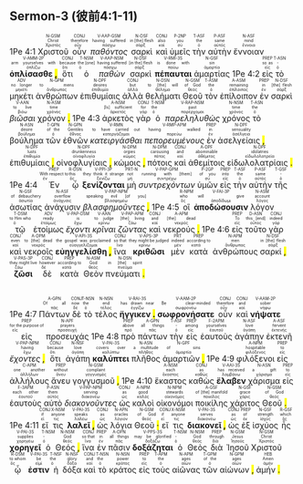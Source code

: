## Sermon-3 (彼前4:1-11)

1Pe 4:1 <RUBY><ruby><ruby>Χριστοῦ<rt>Χριστός</rt></ruby><rt>Christ</rt></ruby><rt>N-GSM</rt></RUBY> <RUBY><ruby><ruby>οὖν<rt>οὖν</rt></ruby><rt>therefore</rt></ruby><rt>CONJ</rt></RUBY> <RUBY><ruby><ruby><em>παθόντος</em><rt>πάσχω</rt></ruby><rt>having suffered</rt></ruby><rt>V-AAP-GSM</rt></RUBY> <RUBY><ruby><ruby>σαρκὶ<rt>σάρξ</rt></ruby><rt>in [the] flesh</rt></ruby><rt>N-DSF</rt></RUBY> <RUBY><ruby><ruby>καὶ<rt>καί</rt></ruby><rt>also</rt></ruby><rt>CONJ</rt></RUBY> <RUBY><ruby><ruby>ὑμεῖς<rt>σύ</rt></ruby><rt>you</rt></ruby><rt>P-2NP</rt></RUBY> <RUBY><ruby><ruby>τὴν<rt>ὁ</rt></ruby><rt>the</rt></ruby><rt>T-ASF</rt></RUBY> <RUBY><ruby><ruby>αὐτὴν<rt>αὐτός</rt></ruby><rt>same</rt></ruby><rt>P-ASF</rt></RUBY> <RUBY><ruby><ruby>ἔννοιαν<rt>ἔννοια</rt></ruby><rt>mind</rt></ruby><rt>N-ASF</rt></RUBY> <RUBY><ruby><ruby><strong>ὁπλίσασθε <mark class="pm">,</mark></strong><rt>ὁπλίζω</rt></ruby><rt>arm yourselves with</rt></ruby><rt>V-AMM-2P</rt></RUBY> <RUBY><ruby><ruby>ὅτι<rt>ὅτι</rt></ruby><rt>because</rt></ruby><rt>CONJ</rt></RUBY> <RUBY><ruby><ruby>ὁ<rt>ὁ</rt></ruby><rt>the [one]</rt></ruby><rt>T-NSM</rt></RUBY> <RUBY><ruby><ruby><em>παθὼν</em><rt>πάσχω</rt></ruby><rt>having suffered</rt></ruby><rt>V-AAP-NSM</rt></RUBY> <RUBY><ruby><ruby>σαρκὶ<rt>σάρξ</rt></ruby><rt>[in the] flesh</rt></ruby><rt>N-DSF</rt></RUBY> <RUBY><ruby><ruby><strong>πέπαυται</strong><rt>παύω</rt></ruby><rt>is done with</rt></ruby><rt>V-RMI-3S</rt></RUBY> <RUBY><ruby><ruby>ἁμαρτίας<rt>ἁμαρτία</rt></ruby><rt>sin</rt></ruby><rt>N-GSF</rt></RUBY> 1Pe 4:2 <RUBY><ruby><ruby>εἰς<rt>εἰς</rt></ruby><rt>so as</rt></ruby><rt>PREP</rt></RUBY> <RUBY><ruby><ruby>τὸ<rt>ὁ</rt></ruby><rt>-</rt></ruby><rt>T-ASN</rt></RUBY> <RUBY><ruby><ruby>μηκέτι<rt>μηκέτι</rt></ruby><rt>no longer</rt></ruby><rt>ADV</rt></RUBY> <RUBY><ruby><ruby>ἀνθρώπων<rt>ἄνθρωπος</rt></ruby><rt>to mens</rt></ruby><rt>N-GPM</rt></RUBY> <RUBY><ruby><ruby>ἐπιθυμίαις<rt>ἐπιθυμία</rt></ruby><rt>desires</rt></ruby><rt>N-DPF</rt></RUBY> <RUBY><ruby><ruby>ἀλλὰ<rt>ἀλλά</rt></ruby><rt>but</rt></ruby><rt>CONJ</rt></RUBY> <RUBY><ruby><ruby>θελήματι<rt>θέλημα</rt></ruby><rt>to [the] will</rt></ruby><rt>N-DSN</rt></RUBY> <RUBY><ruby><ruby>Θεοῦ<rt>θεός</rt></ruby><rt>of God</rt></ruby><rt>N-GSM</rt></RUBY> <RUBY><ruby><ruby>τὸν<rt>ὁ</rt></ruby><rt>the</rt></ruby><rt>T-ASM</rt></RUBY> <RUBY><ruby><ruby>ἐπίλοιπον<rt>ἐπίλοιπος</rt></ruby><rt>remaining</rt></ruby><rt>A-ASM</rt></RUBY> <RUBY><ruby><ruby>ἐν<rt>ἐν</rt></ruby><rt>in</rt></ruby><rt>PREP</rt></RUBY> <RUBY><ruby><ruby>σαρκὶ<rt>σάρξ</rt></ruby><rt>[the] flesh</rt></ruby><rt>N-DSF</rt></RUBY> <RUBY><ruby><ruby><em>βιῶσαι</em><rt>βιόω</rt></ruby><rt>to live</rt></ruby><rt>V-AAN</rt></RUBY> <RUBY><ruby><ruby>χρόνον <mark class="pm">.</mark><rt>χρόνος</rt></ruby><rt>time</rt></ruby><rt>N-ASM</rt></RUBY> 1Pe 4:3 <RUBY><ruby><ruby>ἀρκετὸς<rt>ἀρκετός</rt></ruby><rt>[Is] sufficient</rt></ruby><rt>A-NSM</rt></RUBY> <RUBY><ruby><ruby>γὰρ<rt>γάρ</rt></ruby><rt>for</rt></ruby><rt>CONJ</rt></RUBY> <RUBY><ruby><ruby>ὁ<rt>ὁ</rt></ruby><rt>the</rt></ruby><rt>T-NSM</rt></RUBY> <RUBY><ruby><ruby><em>παρεληλυθὼς</em><rt>παρέρχομαι</rt></ruby><rt>past</rt></ruby><rt>V-RAP-NSM</rt></RUBY> <RUBY><ruby><ruby>χρόνος<rt>χρόνος</rt></ruby><rt>time</rt></ruby><rt>N-NSM</rt></RUBY> <RUBY><ruby><ruby>τὸ<rt>ὁ</rt></ruby><rt>the</rt></ruby><rt>T-ASN</rt></RUBY> <RUBY><ruby><ruby>βούλημα<rt>βούλημα</rt></ruby><rt>desire</rt></ruby><rt>N-ASN</rt></RUBY> <RUBY><ruby><ruby>τῶν<rt>ὁ</rt></ruby><rt>of the</rt></ruby><rt>T-GPN</rt></RUBY> <RUBY><ruby><ruby>ἐθνῶν<rt>ἔθνος</rt></ruby><rt>Gentiles</rt></ruby><rt>N-GPN</rt></RUBY> <RUBY><ruby><ruby><em>κατειργάσθαι</em><rt>κατεργάζομαι</rt></ruby><rt>to have carried out</rt></ruby><rt>V-RMN</rt></RUBY> <RUBY><ruby><ruby><em>πεπορευμένους</em><rt>πορεύω</rt></ruby><rt>having walked</rt></ruby><rt>V-RMP-APM</rt></RUBY> <RUBY><ruby><ruby>ἐν<rt>ἐν</rt></ruby><rt>in</rt></ruby><rt>PREP</rt></RUBY> <RUBY><ruby><ruby>ἀσελγείαις <mark class="pm">,</mark><rt>ἀσέλγεια</rt></ruby><rt>sensuality</rt></ruby><rt>N-DPF</rt></RUBY> <RUBY><ruby><ruby>ἐπιθυμίαις <mark class="pm">,</mark><rt>ἐπιθυμία</rt></ruby><rt>lusts</rt></ruby><rt>N-DPF</rt></RUBY> <RUBY><ruby><ruby>οἰνοφλυγίαις <mark class="pm">,</mark><rt>οἰνοφλυγία</rt></ruby><rt>drunkenness</rt></ruby><rt>N-DPF</rt></RUBY> <RUBY><ruby><ruby>κώμοις <mark class="pm">,</mark><rt>κῶμος</rt></ruby><rt>orgies</rt></ruby><rt>N-DPM</rt></RUBY> <RUBY><ruby><ruby>πότοις<rt>πότος</rt></ruby><rt>carousing</rt></ruby><rt>N-DPM</rt></RUBY> <RUBY><ruby><ruby>καὶ<rt>καί</rt></ruby><rt>and</rt></ruby><rt>CONJ</rt></RUBY> <RUBY><ruby><ruby>ἀθεμίτοις<rt>ἀθέμιτος</rt></ruby><rt>abominable</rt></ruby><rt>A-DPF</rt></RUBY> <RUBY><ruby><ruby>εἰδωλολατρίαις <mark class="pm">.</mark><rt>εἰδωλολατρεία</rt></ruby><rt>idolatries</rt></ruby><rt>N-DPF</rt></RUBY> 1Pe 4:4 <RUBY><ruby><ruby>Ἐν<rt>ἐν</rt></ruby><rt>With respect to</rt></ruby><rt>PREP</rt></RUBY> <RUBY><ruby><ruby>ᾧ<rt>ὅς</rt></ruby><rt>this</rt></ruby><rt>R-DSN</rt></RUBY> <RUBY><ruby><ruby><strong>ξενίζονται</strong><rt>ξενίζω</rt></ruby><rt>they think it strange</rt></ruby><rt>V-PPI-3P</rt></RUBY> <RUBY><ruby><ruby>μὴ<rt>μή</rt></ruby><rt>not</rt></ruby><rt>PRT-N</rt></RUBY> <RUBY><ruby><ruby><em>συντρεχόντων</em><rt>συντρέχω</rt></ruby><rt>running with [them]</rt></ruby><rt>V-PAP-GPM</rt></RUBY> <RUBY><ruby><ruby>ὑμῶν<rt>σύ</rt></ruby><rt>of you</rt></ruby><rt>P-2GP</rt></RUBY> <RUBY><ruby><ruby>εἰς<rt>εἰς</rt></ruby><rt>into</rt></ruby><rt>PREP</rt></RUBY> <RUBY><ruby><ruby>τὴν<rt>ὁ</rt></ruby><rt>the</rt></ruby><rt>T-ASF</rt></RUBY> <RUBY><ruby><ruby>αὐτὴν<rt>αὐτός</rt></ruby><rt>same</rt></ruby><rt>P-ASF</rt></RUBY> <RUBY><ruby><ruby>τῆς<rt>ὁ</rt></ruby><rt>-</rt></ruby><rt>T-GSF</rt></RUBY> <RUBY><ruby><ruby>ἀσωτίας<rt>ἀσωτία</rt></ruby><rt>of debauchery</rt></ruby><rt>N-GSF</rt></RUBY> <RUBY><ruby><ruby>ἀνάχυσιν<rt>ἀνάχυσις</rt></ruby><rt>overflow</rt></ruby><rt>N-ASF</rt></RUBY> <RUBY><ruby><ruby><em>βλασφημοῦντες <mark class="pm">,</mark></em><rt>βλασφημέω</rt></ruby><rt>speaking evil [of you]</rt></ruby><rt>V-PAP-NPM</rt></RUBY> 1Pe 4:5 <RUBY><ruby><ruby>οἳ<rt>ὅς</rt></ruby><rt>who</rt></ruby><rt>R-NPM</rt></RUBY> <RUBY><ruby><ruby><strong>ἀποδώσουσιν</strong><rt>ἀποδίδωμι</rt></ruby><rt>will give</rt></ruby><rt>V-FAI-3P</rt></RUBY> <RUBY><ruby><ruby>λόγον<rt>λόγος</rt></ruby><rt>account</rt></ruby><rt>N-ASM</rt></RUBY> <RUBY><ruby><ruby>τῷ<rt>ὁ</rt></ruby><rt>to Him who</rt></ruby><rt>T-DSM</rt></RUBY> <RUBY><ruby><ruby>ἑτοίμως<rt>ἑτοίμως</rt></ruby><rt>ready</rt></ruby><rt>ADV</rt></RUBY> <RUBY><ruby><ruby><em>ἔχοντι</em><rt>ἔχω</rt></ruby><rt>is</rt></ruby><rt>V-PAP-DSM</rt></RUBY> <RUBY><ruby><ruby><em>κρῖναι</em><rt>κρίνω</rt></ruby><rt>to judge</rt></ruby><rt>V-AAN</rt></RUBY> <RUBY><ruby><ruby><em>ζῶντας</em><rt>ζάω</rt></ruby><rt>[the] living</rt></ruby><rt>V-PAP-APM</rt></RUBY> <RUBY><ruby><ruby>καὶ<rt>καί</rt></ruby><rt>and</rt></ruby><rt>CONJ</rt></RUBY> <RUBY><ruby><ruby>νεκρούς <mark class="pm">.</mark><rt>νεκρός</rt></ruby><rt>[the] dead</rt></ruby><rt>A-APM</rt></RUBY> 1Pe 4:6 <RUBY><ruby><ruby>εἰς<rt>εἰς</rt></ruby><rt>To</rt></ruby><rt>PREP</rt></RUBY> <RUBY><ruby><ruby>τοῦτο<rt>οὗτος</rt></ruby><rt>this [end]</rt></ruby><rt>D-ASN</rt></RUBY> <RUBY><ruby><ruby>γὰρ<rt>γάρ</rt></ruby><rt>indeed</rt></ruby><rt>CONJ</rt></RUBY> <RUBY><ruby><ruby>καὶ<rt>καί</rt></ruby><rt>even</rt></ruby><rt>CONJ</rt></RUBY> <RUBY><ruby><ruby>νεκροῖς<rt>νεκρός</rt></ruby><rt>to [the] dead</rt></ruby><rt>A-DPM</rt></RUBY> <RUBY><ruby><ruby><strong>εὐηγγελίσθη <mark class="pm">,</mark></strong><rt>εὐαγγελίζομαι</rt></ruby><rt>the gospel was proclaimed</rt></ruby><rt>V-API-3S</rt></RUBY> <RUBY><ruby><ruby>ἵνα<rt>ἵνα</rt></ruby><rt>so that</rt></ruby><rt>CONJ</rt></RUBY> <RUBY><ruby><ruby><strong>κριθῶσι</strong><rt>κρίνω</rt></ruby><rt>they might be judged</rt></ruby><rt>V-APS-3P</rt></RUBY> <RUBY><ruby><ruby>μὲν<rt>μέν</rt></ruby><rt>indeed</rt></ruby><rt>PRT</rt></RUBY> <RUBY><ruby><ruby>κατὰ<rt>κατά</rt></ruby><rt>according to</rt></ruby><rt>PREP</rt></RUBY> <RUBY><ruby><ruby>ἀνθρώπους<rt>ἄνθρωπος</rt></ruby><rt>men</rt></ruby><rt>N-APM</rt></RUBY> <RUBY><ruby><ruby>σαρκί <mark class="pm">,</mark><rt>σάρξ</rt></ruby><rt>in [the] flesh</rt></ruby><rt>N-DSF</rt></RUBY> <RUBY><ruby><ruby><strong>ζῶσι</strong><rt>ζάω</rt></ruby><rt>they might live</rt></ruby><rt>V-PAS-3P</rt></RUBY> <RUBY><ruby><ruby>δὲ<rt>δέ</rt></ruby><rt>however</rt></ruby><rt>CONJ</rt></RUBY> <RUBY><ruby><ruby>κατὰ<rt>κατά</rt></ruby><rt>according to</rt></ruby><rt>PREP</rt></RUBY> <RUBY><ruby><ruby>Θεὸν<rt>θεός</rt></ruby><rt>God</rt></ruby><rt>N-ASM</rt></RUBY> <RUBY><ruby><ruby>πνεύματι <mark class="pm">.</mark><rt>πνεῦμα</rt></ruby><rt>in [the] spirit</rt></ruby><rt>N-DSN</rt></RUBY></br></br></br> 1Pe 4:7 <RUBY><ruby><ruby>Πάντων<rt>πᾶς</rt></ruby><rt>Of all</rt></ruby><rt>A-GPN</rt></RUBY> <RUBY><ruby><ruby>δὲ<rt>δέ</rt></ruby><rt>now</rt></ruby><rt>CONJ</rt></RUBY> <RUBY><ruby><ruby>τὸ<rt>ὁ</rt></ruby><rt>the</rt></ruby><rt>T-NSN</rt></RUBY> <RUBY><ruby><ruby>τέλος<rt>τέλος</rt></ruby><rt>end</rt></ruby><rt>N-NSN</rt></RUBY> <RUBY><ruby><ruby><strong>ἤγγικεν <mark class="pm">.</mark></strong><rt>ἐγγίζω</rt></ruby><rt>has drawn near</rt></ruby><rt>V-RAI-3S</rt></RUBY> <RUBY><ruby><ruby><strong>σωφρονήσατε</strong><rt>σωφρονέω</rt></ruby><rt>Be clear-minded</rt></ruby><rt>V-AAM-2P</rt></RUBY> <RUBY><ruby><ruby>οὖν<rt>οὖν</rt></ruby><rt>therefore</rt></ruby><rt>CONJ</rt></RUBY> <RUBY><ruby><ruby>καὶ<rt>καί</rt></ruby><rt>and</rt></ruby><rt>CONJ</rt></RUBY> <RUBY><ruby><ruby><strong>νήψατε</strong><rt>νήφω</rt></ruby><rt>sober</rt></ruby><rt>V-AAM-2P</rt></RUBY> <RUBY><ruby><ruby>εἰς<rt>εἰς</rt></ruby><rt>for the purpose of</rt></ruby><rt>PREP</rt></RUBY> <RUBY><ruby><ruby>προσευχάς<rt>προσευχή</rt></ruby><rt>prayers</rt></ruby><rt>N-APF</rt></RUBY> 1Pe 4:8 <RUBY><ruby><ruby>πρὸ<rt>πρό</rt></ruby><rt>above</rt></ruby><rt>PREP</rt></RUBY> <RUBY><ruby><ruby>πάντων<rt>πᾶς</rt></ruby><rt>all things</rt></ruby><rt>A-GPN</rt></RUBY> <RUBY><ruby><ruby>τὴν<rt>ὁ</rt></ruby><rt>-</rt></ruby><rt>T-ASF</rt></RUBY> <RUBY><ruby><ruby>εἰς<rt>εἰς</rt></ruby><rt>among</rt></ruby><rt>PREP</rt></RUBY> <RUBY><ruby><ruby>ἑαυτοὺς<rt>ἑαυτοῦ</rt></ruby><rt>yourselves</rt></ruby><rt>F-2APM</rt></RUBY> <RUBY><ruby><ruby>ἀγάπην<rt>ἀγάπη</rt></ruby><rt>love</rt></ruby><rt>N-ASF</rt></RUBY> <RUBY><ruby><ruby>ἐκτενῆ<rt>ἐκτενής</rt></ruby><rt>fervent</rt></ruby><rt>A-ASF</rt></RUBY> <RUBY><ruby><ruby><em>ἔχοντες <mark class="pm">,</mark></em><rt>ἔχω</rt></ruby><rt>having</rt></ruby><rt>V-PAP-NPM</rt></RUBY> <RUBY><ruby><ruby>ὅτι<rt>ὅτι</rt></ruby><rt>because</rt></ruby><rt>CONJ</rt></RUBY> <RUBY><ruby><ruby>ἀγάπη<rt>ἀγάπη</rt></ruby><rt>love</rt></ruby><rt>N-NSF</rt></RUBY> <RUBY><ruby><ruby><strong>καλύπτει</strong><rt>καλύπτω</rt></ruby><rt>covers over</rt></ruby><rt>V-PAI-3S</rt></RUBY> <RUBY><ruby><ruby>πλῆθος<rt>πλῆθος</rt></ruby><rt>a multitude</rt></ruby><rt>N-ASN</rt></RUBY> <RUBY><ruby><ruby>ἁμαρτιῶν <mark class="pm">,</mark><rt>ἁμαρτία</rt></ruby><rt>of sins</rt></ruby><rt>N-GPF</rt></RUBY> 1Pe 4:9 <RUBY><ruby><ruby>φιλόξενοι<rt>φιλόξενος</rt></ruby><rt>hospitable</rt></ruby><rt>A-NPM</rt></RUBY> <RUBY><ruby><ruby>εἰς<rt>εἰς</rt></ruby><rt>to</rt></ruby><rt>PREP</rt></RUBY> <RUBY><ruby><ruby>ἀλλήλους<rt>ἀλλήλων</rt></ruby><rt>one another</rt></ruby><rt>C-APM</rt></RUBY> <RUBY><ruby><ruby>ἄνευ<rt>ἄνευ</rt></ruby><rt>without</rt></ruby><rt>PREP</rt></RUBY> <RUBY><ruby><ruby>γογγυσμοῦ <mark class="pm">,</mark><rt>γογγυσμός</rt></ruby><rt>complaint</rt></ruby><rt>N-GSM</rt></RUBY> 1Pe 4:10 <RUBY><ruby><ruby>ἕκαστος<rt>ἕκαστος</rt></ruby><rt>each</rt></ruby><rt>A-NSM</rt></RUBY> <RUBY><ruby><ruby>καθὼς<rt>καθώς</rt></ruby><rt>as</rt></ruby><rt>CONJ</rt></RUBY> <RUBY><ruby><ruby><strong>ἔλαβεν</strong><rt>λαμβάνω</rt></ruby><rt>has received</rt></ruby><rt>V-AAI-3S</rt></RUBY> <RUBY><ruby><ruby>χάρισμα<rt>χάρισμα</rt></ruby><rt>a gift</rt></ruby><rt>N-ASN</rt></RUBY> <RUBY><ruby><ruby>εἰς<rt>εἰς</rt></ruby><rt>to</rt></ruby><rt>PREP</rt></RUBY> <RUBY><ruby><ruby>ἑαυτοὺς<rt>ἑαυτοῦ</rt></ruby><rt>each other</rt></ruby><rt>F-3APM</rt></RUBY> <RUBY><ruby><ruby>αὐτὸ<rt>αὐτός</rt></ruby><rt>them</rt></ruby><rt>P-ASN</rt></RUBY> <RUBY><ruby><ruby><em>διακονοῦντες</em><rt>διακονέω</rt></ruby><rt>serving</rt></ruby><rt>V-PAP-NPM</rt></RUBY> <RUBY><ruby><ruby>ὡς<rt>ὡς</rt></ruby><rt>as</rt></ruby><rt>CONJ</rt></RUBY> <RUBY><ruby><ruby>καλοὶ<rt>καλός</rt></ruby><rt>good</rt></ruby><rt>A-NPM</rt></RUBY> <RUBY><ruby><ruby>οἰκονόμοι<rt>οἰκονόμος</rt></ruby><rt>stewards</rt></ruby><rt>N-NPM</rt></RUBY> <RUBY><ruby><ruby>ποικίλης<rt>ποικίλος</rt></ruby><rt>of [the] manifold</rt></ruby><rt>A-GSF</rt></RUBY> <RUBY><ruby><ruby>χάριτος<rt>χάρις</rt></ruby><rt>grace</rt></ruby><rt>N-GSF</rt></RUBY> <RUBY><ruby><ruby>Θεοῦ <mark class="pm">.</mark><rt>θεός</rt></ruby><rt>of God</rt></ruby><rt>N-GSM</rt></RUBY> 1Pe 4:11 <RUBY><ruby><ruby>εἴ<rt>εἰ</rt></ruby><rt>if</rt></ruby><rt>CONJ</rt></RUBY> <RUBY><ruby><ruby>τις<rt>τις</rt></ruby><rt>anyone</rt></ruby><rt>X-NSM</rt></RUBY> <RUBY><ruby><ruby><strong>λαλεῖ <mark class="pm">,</mark></strong><rt>λαλέω</rt></ruby><rt>speaks</rt></ruby><rt>V-PAI-3S</rt></RUBY> <RUBY><ruby><ruby>ὡς<rt>ὡς</rt></ruby><rt>as</rt></ruby><rt>CONJ</rt></RUBY> <RUBY><ruby><ruby>λόγια<rt>λόγιον</rt></ruby><rt>oracles</rt></ruby><rt>N-APN</rt></RUBY> <RUBY><ruby><ruby>Θεοῦ <mark class="pm">·</mark><rt>θεός</rt></ruby><rt>of God</rt></ruby><rt>N-GSM</rt></RUBY> <RUBY><ruby><ruby>εἴ<rt>εἰ</rt></ruby><rt>if</rt></ruby><rt>CONJ</rt></RUBY> <RUBY><ruby><ruby>τις<rt>τις</rt></ruby><rt>anyone</rt></ruby><rt>X-NSM</rt></RUBY> <RUBY><ruby><ruby><strong>διακονεῖ <mark class="pm">,</mark></strong><rt>διακονέω</rt></ruby><rt>serves</rt></ruby><rt>V-PAI-3S</rt></RUBY> <RUBY><ruby><ruby>ὡς<rt>ὡς</rt></ruby><rt>as</rt></ruby><rt>CONJ</rt></RUBY> <RUBY><ruby><ruby>ἐξ<rt>ἐκ</rt></ruby><rt>of</rt></ruby><rt>PREP</rt></RUBY> <RUBY><ruby><ruby>ἰσχύος<rt>ἰσχύς</rt></ruby><rt>strength</rt></ruby><rt>N-GSF</rt></RUBY> <RUBY><ruby><ruby>ἧς<rt>ὅς</rt></ruby><rt>which</rt></ruby><rt>R-GSF</rt></RUBY> <RUBY><ruby><ruby><strong>χορηγεῖ</strong><rt>χορηγέω</rt></ruby><rt>supplies</rt></ruby><rt>V-PAI-3S</rt></RUBY> <RUBY><ruby><ruby>ὁ<rt>ὁ</rt></ruby><rt>-</rt></ruby><rt>T-NSM</rt></RUBY> <RUBY><ruby><ruby>Θεός <mark class="pm">,</mark><rt>θεός</rt></ruby><rt>God</rt></ruby><rt>N-NSM</rt></RUBY> <RUBY><ruby><ruby>ἵνα<rt>ἵνα</rt></ruby><rt>so that</rt></ruby><rt>CONJ</rt></RUBY> <RUBY><ruby><ruby>ἐν<rt>ἐν</rt></ruby><rt>in</rt></ruby><rt>PREP</rt></RUBY> <RUBY><ruby><ruby>πᾶσιν<rt>πᾶς</rt></ruby><rt>all things</rt></ruby><rt>A-DPN</rt></RUBY> <RUBY><ruby><ruby><strong>δοξάζηται</strong><rt>δοξάζω</rt></ruby><rt>may be glorified</rt></ruby><rt>V-PPS-3S</rt></RUBY> <RUBY><ruby><ruby>ὁ<rt>ὁ</rt></ruby><rt>-</rt></ruby><rt>T-NSM</rt></RUBY> <RUBY><ruby><ruby>Θεὸς<rt>θεός</rt></ruby><rt>God</rt></ruby><rt>N-NSM</rt></RUBY> <RUBY><ruby><ruby>διὰ<rt>διά</rt></ruby><rt>through</rt></ruby><rt>PREP</rt></RUBY> <RUBY><ruby><ruby>Ἰησοῦ<rt>Ἰησοῦς</rt></ruby><rt>Jesus</rt></ruby><rt>N-GSM</rt></RUBY> <RUBY><ruby><ruby>Χριστοῦ<rt>Χριστός</rt></ruby><rt>Christ</rt></ruby><rt>N-GSM</rt></RUBY> <RUBY><ruby><ruby>ᾧ<rt>ὅς</rt></ruby><rt>to whom</rt></ruby><rt>R-DSM</rt></RUBY> <RUBY><ruby><ruby><strong>ἐστιν</strong><rt>εἰμί</rt></ruby><rt>be</rt></ruby><rt>V-PAI-3S</rt></RUBY> <RUBY><ruby><ruby>ἡ<rt>ὁ</rt></ruby><rt>the</rt></ruby><rt>T-NSF</rt></RUBY> <RUBY><ruby><ruby>δόξα<rt>δόξα</rt></ruby><rt>glory</rt></ruby><rt>N-NSF</rt></RUBY> <RUBY><ruby><ruby>καὶ<rt>καί</rt></ruby><rt>and</rt></ruby><rt>CONJ</rt></RUBY> <RUBY><ruby><ruby>τὸ<rt>ὁ</rt></ruby><rt>the</rt></ruby><rt>T-NSN</rt></RUBY> <RUBY><ruby><ruby>κράτος<rt>κράτος</rt></ruby><rt>power</rt></ruby><rt>N-NSN</rt></RUBY> <RUBY><ruby><ruby>εἰς<rt>εἰς</rt></ruby><rt>to</rt></ruby><rt>PREP</rt></RUBY> <RUBY><ruby><ruby>τοὺς<rt>ὁ</rt></ruby><rt>the</rt></ruby><rt>T-APM</rt></RUBY> <RUBY><ruby><ruby>αἰῶνας<rt>αἰών</rt></ruby><rt>ages</rt></ruby><rt>N-APM</rt></RUBY> <RUBY><ruby><ruby>τῶν<rt>ὁ</rt></ruby><rt>of the</rt></ruby><rt>T-GPM</rt></RUBY> <RUBY><ruby><ruby>αἰώνων <mark class="pm">,</mark><rt>αἰών</rt></ruby><rt>ages</rt></ruby><rt>N-GPM</rt></RUBY> <RUBY><ruby><ruby>ἀμήν <mark class="pm">.</mark><rt>ἀμήν</rt></ruby><rt>Amen</rt></ruby><rt>HEB</rt></RUBY></br></br></br> 